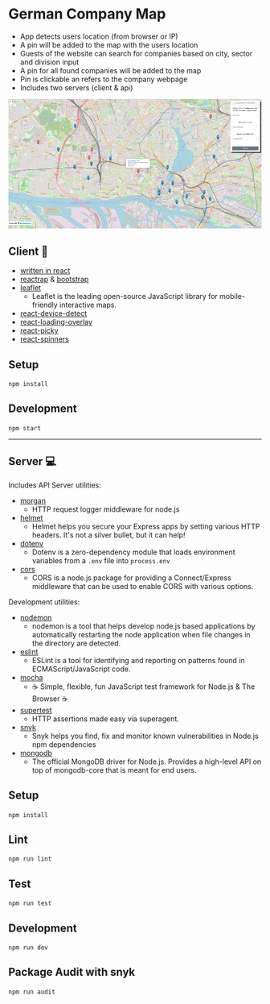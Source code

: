 # German Company Map

- App detects users location (from browser or IP)
- A pin will be added to the map with the users location
- Guests of the website can search for companies based on city, sector and division input
- A pin for all found companies will be added to the map
- Pin is clickable an refers to the company webpage
- Includes two servers (client & api)

![example](company-map.png)

## Client :busts_in_silhouette:

- [written in react](https://reactjs.org/)
- [reactrap](https://reactstrap.github.io/) & [bootstrap](https://react-bootstrap.github.io/)
- [leaflet](https://leafletjs.com/)
  - Leaflet is the leading open-source JavaScript library for mobile-friendly interactive maps.
- [react-device-detect](https://www.npmjs.com/package/react-device-detect)
- [react-loading-overlay](https://www.npmjs.com/package/react-loading-overlay)
- [react-picky](https://www.npmjs.com/package/react-picky)
- [react-spinners](https://www.npmjs.com/package/react-spinners)

## Setup

```
npm install
```

## Development

```
npm start
```

---

## Server :computer:

Includes API Server utilities:

- [morgan](https://www.npmjs.com/package/morgan)
  - HTTP request logger middleware for node.js
- [helmet](https://www.npmjs.com/package/helmet)
  - Helmet helps you secure your Express apps by setting various HTTP headers. It's not a silver bullet, but it can help!
- [dotenv](https://www.npmjs.com/package/dotenv)
  - Dotenv is a zero-dependency module that loads environment variables from a `.env` file into `process.env`
- [cors](https://www.npmjs.com/package/cors)
  - CORS is a node.js package for providing a Connect/Express middleware that can be used to enable CORS with various options.

Development utilities:

- [nodemon](https://www.npmjs.com/package/nodemon)
  - nodemon is a tool that helps develop node.js based applications by automatically restarting the node application when file changes in the directory are detected.
- [eslint](https://www.npmjs.com/package/eslint)
  - ESLint is a tool for identifying and reporting on patterns found in ECMAScript/JavaScript code.
- [mocha](https://www.npmjs.com/package/mocha)
  - ☕️ Simple, flexible, fun JavaScript test framework for Node.js & The Browser ☕️
- [supertest](https://www.npmjs.com/package/supertest)
  - HTTP assertions made easy via superagent.
- [snyk](https://www.npmjs.com/package/snyk)
  - Snyk helps you find, fix and monitor known vulnerabilities in Node.js npm dependencies
- [mongodb](https://www.npmjs.com/package/mongodb)
  - The official MongoDB driver for Node.js. Provides a high-level API on top of mongodb-core that is meant for end users.

## Setup

```
npm install
```

## Lint

```
npm run lint
```

## Test

```
npm run test
```

## Development

```
npm run dev
```

## Package Audit with snyk

```
npm run audit
```
